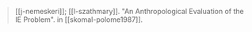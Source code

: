 > [[j-nemeskeri]]; [[l-szathmary]]. "An Anthropological Evaluation of the IE Problem". in [[skomal-polome1987]].
